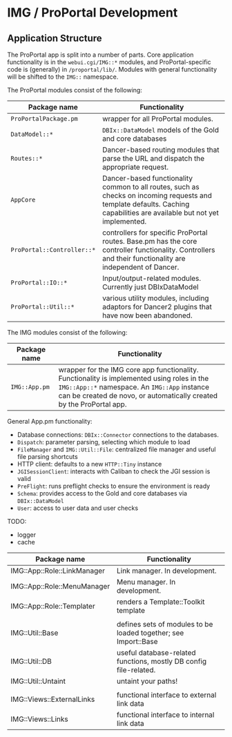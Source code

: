 # IMG / ProPortal Development #

## Application Structure ##

The ProPortal app is split into a number of parts. Core application functionality is in the `webui.cgi/IMG::*` modules, and ProPortal-specific code is (generally) in `/proportal/lib/`. Modules with general functionality will be shifted to the `IMG::` namespace.

The ProPortal modules consist of the following:

| Package name | Functionality |
|--------------|---------------|
| `ProPortalPackage.pm` | wrapper for all ProPortal modules. |
| `DataModel::*`        | `DBIx::DataModel` models of the Gold and core databases |
| `Routes::*`           | Dancer-based routing modules that parse the URL and dispatch the appropriate request. |
| `AppCore`             | Dancer-based functionality common to all routes, such as checks on incoming requests and template defaults. Caching capabilities are available but not yet implemented. |
| `ProPortal::Controller::*` | controllers for specific ProPortal routes. Base.pm has the core controller functionality. Controllers and their functionality are independent of Dancer. |
| `ProPortal::IO::*` | Input/output-related modules. Currently just DBIxDataModel |
| `ProPortal::Util::*` | various utility modules, including adaptors for Dancer2 plugins that have now been abandoned. |


The IMG modules consist of the following:

| Package name | Functionality |
|--------------|---------------|
| `IMG::App.pm`         | wrapper for the IMG core app functionality. Functionality is implemented using roles in the `IMG::App::*` namespace. An `IMG::App` instance can be created de novo, or automatically created by the ProPortal app. |

General App.pm functionality:

- Database connections: `DBIx::Connector` connections to the databases.
- `Dispatch`: parameter parsing, selecting which module to load
- `FileManager` and `IMG::Util::File`: centralized file manager and useful file parsing shortcuts
- HTTP client: defaults to a new `HTTP::Tiny` instance
- `JGISessionClient`: interacts with Caliban to check the JGI session is valid
- `PreFlight`: runs preflight checks to ensure the environment is ready
- `Schema`:    provides access to the Gold and core databases via `DBIx::DataModel`
- `User`:      access to user data and user checks

TODO:
- logger
- cache


| Package name | Functionality |
|--------------|---------------|
| IMG::App::Role::LinkManager | Link manager. In development. |
| IMG::App::Role::MenuManager | Menu manager. In development. |
| IMG::App::Role::Templater | renders a Template::Toolkit template |
|||
| IMG::Util::Base | defines sets of modules to be loaded together; see Import::Base |
| IMG::Util::DB | useful database-related functions, mostly DB config file-related. |
| IMG::Util::Untaint | untaint your paths! |
|||
| IMG::Views::ExternalLinks | functional interface to external link data |
| IMG::Views::Links | functional interface to internal link data |

